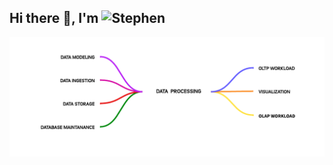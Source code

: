 ## Hi there 👋, I'm ![Stephen](https://via.placeholder.com/15/f03c15/000000?text=+) 


![Hello](https://github.com/Stephen-Data-Engineer-Public/BASIC-PYTHON-PROJECT/blob/main/Blank%20diagram%20(18).png?raw=true)
<!--
**Stephen-Data-Engineer-Public/Stephen-Data-Engineer-Public** is a ✨ _special_ ✨ repository because its `README.md` (this file) appears on your GitHub profile.

Here are some ideas to get you started:

- 🔭 I’m currently working on ...
- 🌱 I’m currently learning ...
- 👯 I’m looking to collaborate on ...
- 🤔 I’m looking for help with ...
- 💬 Ask me about ...
- 📫 How to reach me: ...
- 😄 Pronouns: ...
- ⚡ Fun fact: ...
-->
